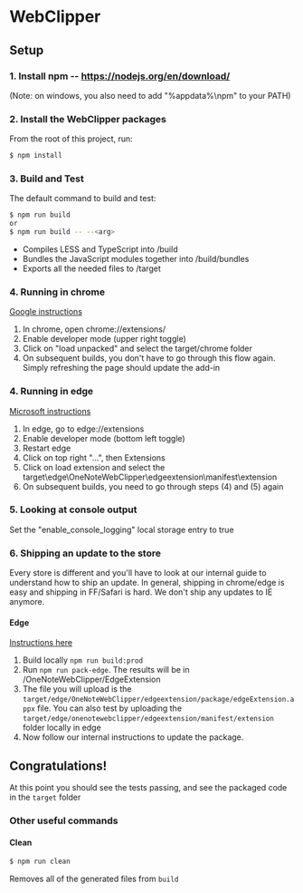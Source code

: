 # WebClipper

## Setup
### 1. Install npm -- https://nodejs.org/en/download/

(Note: on windows, you also need to add "%appdata%\npm" to your PATH)

### 2. Install the WebClipper packages
From the root of this project, run:
```sh
$ npm install
```

### 3. Build and Test
The default command to build and test:
```sh
$ npm run build
or
$ npm run build -- --<arg>
```
 - Compiles LESS and TypeScript into /build
 - Bundles the JavaScript modules together into /build/bundles
 - Exports all the needed files to /target

### 4. Running in chrome
[Google instructions](https://support.google.com/chrome/a/answer/2714278?hl=en)
1. In chrome, open chrome://extensions/
2. Enable developer mode (upper right toggle)
3. Click on "load unpacked" and select the target/chrome folder
4. On subsequent builds, you don't have to go through this flow again. Simply refreshing the page should update the add-in

### 4. Running in edge
[Microsoft instructions](https://docs.microsoft.com/en-us/microsoft-edge/extensions/guides/adding-and-removing-extensions)
1. In edge, go to edge://extensions
2. Enable developer mode (bottom left toggle)
3. Restart edge
4. Click on top right "...", then Extensions
5. Click on load extension and select the target\edge\OneNoteWebClipper\edgeextension\manifest\extension
6. On subsequent builds, you need to go through steps (4) and (5) again

### 5. Looking at console output
Set the "enable_console_logging" local storage entry to true

### 6. Shipping an update to the store
Every store is different and you'll have to look at our internal guide to understand how to ship an update. In general, shipping in chrome/edge is easy and shipping in FF/Safari is hard. We don't ship any updates to IE anymore.

#### Edge
[Instructions here](https://docs.microsoft.com/en-us/microsoft-edge/extensions/guides/packaging/using-manifoldjs-to-package-extensions)
1. Build locally `npm run build:prod`
2. Run `npm run pack-edge`. The results will be in /OneNoteWebClipper/EdgeExtension
3. The file you will upload is the `target/edge/OneNoteWebClipper/edgeextension/package/edgeExtension.appx` file. You can also test by uploading the `target/edge/onenotewebclipper/edgeextension/manifest/extension` folder locally in edge
4. Now follow our internal instructions to update the package.

## Congratulations!
At this point you should see the tests passing, and see the packaged code in the `target` folder


### Other useful commands
#### Clean
```sh
$ npm run clean
```
Removes all of the generated files from `build`
